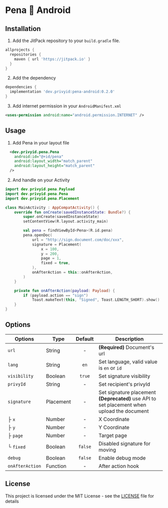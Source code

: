 # Pena 💚 Android

## Installation

1. Add the JitPack repository to your `build.gradle` file.

```gradle
allprojects {
  repositories {
    maven { url 'https://jitpack.io' }
  }
}
```

2. Add the dependency
```gradle
dependencies {
  implementation 'dev.privyid:pena-android:0.2.0'
}
```

3. Add internet permission in your `AndroidManifest.xml`
```xml
<uses-permission android:name="android.permission.INTERNET" />
```

## Usage

1. Add Pena in your layout file

```xml
  <dev.privyid.pena.Pena
    android:id="@+id/pena"
    android:layout_width="match_parent"
    android:layout_height="match_parent"
  />
```

2. And handle on your Activity

```kt
import dev.privyid.pena.Payload
import dev.privyid.pena.Pena
import dev.privyid.pena.Placement

class MainActivity : AppCompatActivity() {
    override fun onCreate(savedInstanceState: Bundle?) {
        super.onCreate(savedInstanceState)
        setContentView(R.layout.activity_main)

        val pena = findViewById<Pena>(R.id.pena)
        pena.openDoc(
            url = "http://sign.document.com/doc/xxx",
            signature = Placement(
                x = 100,
                y = 200,
                page = 1,
                fixed = true,
            ),
            onAfterAction = this::onAfterAction,
        )
    }

    private fun onAfterAction(payload: Payload) {
        if (payload.action == "sign")
            Toast.makeText(this, "Signed", Toast.LENGTH_SHORT).show()
    }
}
```

## Options

| Options         | Type      | Default | Description                                                                                                  |
|-----------------|-----------|:-------:|--------------------------------------------------------------------------------------------------------------|
| `url`           | String    |    -    | **(Required)** Document's url                                                                                |
| `lang`          | String    |  `en`   | Set language, valid value is `en` or `id`                                                                    |
| `visibility`    | Boolean   | `true`  | Set signature visibility                                                                                     |
| `privyId`       | String    |    -    | Set recipient's privyId                                                                                      |
| `signature`     | Placement |    -    | Set signature placement<br/> <strong>(Deprecated)</strong> use API to set placement when upload the document |
| ├ `x`           | Number    |    -    | X Coordinate                                                                                                 |
| ├ `y`           | Number    |    -    | Y Coordinate                                                                                                 |
| ├ `page`        | Number    |    -    | Target page                                                                                                  |
| └ `fixed`       | Boolean   | `false` | Disabled signature for moving                                                                                |
| `debug`         | Boolean   | `false` | Enable debug mode                                                                                            |
| `onAfterAction` | Function  |    -    | After action hook                                                                                            |

## License

This project is licensed under the MIT License - see the [LICENSE](./LICENSE) file for details
